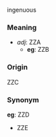 ingenuous
### Meaning
+ _adj_: ZZA
    + __eg__: ZZB

### Origin

ZZC

### Synonym

__eg__: ZZD

+ ZZE


